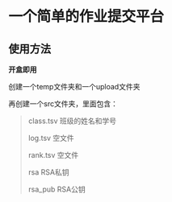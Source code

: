 # 一个简单的作业提交平台

## 使用方法

**开盒即用**

创建一个temp文件夹和一个upload文件夹

再创建一个src文件夹，里面包含：
> class.tsv 班级的姓名和学号
> 
> log.tsv   空文件
> 
> rank.tsv  空文件
> 
> rsa   RSA私钥
> 
> rsa_pub   RSA公钥
